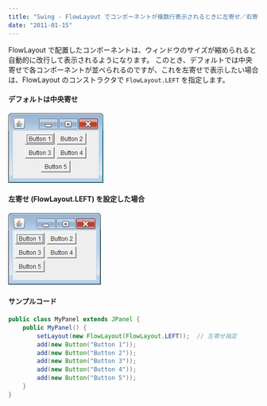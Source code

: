 ```yaml
---
title: "Swing - FlowLayout でコンポーネントが複数行表示されるときに左寄せ／右寄せする"
date: "2011-01-15"
---
```


FlowLayout で配置したコンポーネントは、ウィンドウのサイズが縮められると自動的に改行して表示されるようになります。
このとき、デフォルトでは中央寄せで各コンポーネントが並べられるのですが、これを左寄せで表示したい場合は、FlowLayout のコンストラクタで `FlowLayout.LEFT` を指定します。

#### デフォルトは中央寄せ

![flow-layout-multiline.png](./flow-layout-multiline.png)

#### 左寄せ (FlowLayout.LEFT) を設定した場合

![flow-layout-left-align.png](./flow-layout-left-align.png)

#### サンプルコード

~~~ java
public class MyPanel extends JPanel {
    public MyPanel() {
        setLayout(new FlowLayout(FlowLayout.LEFT));  // 左寄せ指定
        add(new Button("Button 1"));
        add(new Button("Button 2"));
        add(new Button("Button 3"));
        add(new Button("Button 4"));
        add(new Button("Button 5"));
    }
}
~~~

